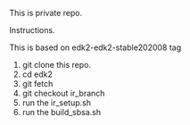 
This is private repo.

Instructions.

This is based on edk2-edk2-stable202008 tag

1. git clone this repo.
2. cd edk2
3. git fetch
4. git checkout ir_branch
5. run the ir_setup.sh
6. run the build_sbsa.sh
